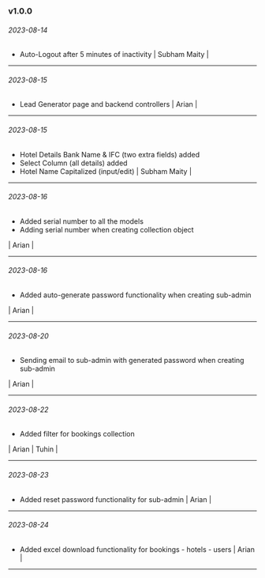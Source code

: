 ### v1.0.0

###### 2023-08-14

- Auto-Logout after 5 minutes of inactivity
| Subham Maity |

---

###### 2023-08-15

- Lead Generator page and backend controllers
| Arian |

---
###### 2023-08-15
- Hotel Details Bank Name & IFC (two extra fields) added
- Select Column (all details) added
- Hotel Name Capitalized (input/edit)
| Subham Maity |

---

###### 2023-08-16
- Added serial number to all the models
- Adding serial number when creating collection object

| Arian |

---

###### 2023-08-16   
- Added auto-generate password functionality when creating sub-admin

| Arian |

---


###### 2023-08-20
- Sending email to sub-admin with generated password when creating sub-admin

| Arian |

---

###### 2023-08-22
- Added filter for bookings collection

| Arian | Tuhin |

---

###### 2023-08-23
- Added reset password functionality for sub-admin
| Arian |

---

###### 2023-08-24
- Added excel download functionality for bookings - hotels - users
| Arian |

---